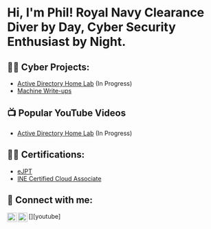 <h1>Hi, I'm Phil! Royal Navy Clearance Diver by Day, Cyber Security Enthusiast by Night.</h1>

<h2>👨‍💻 Cyber Projects:</h2>

- [Active Directory Home Lab](https://github.com/philn19872/repourl) (In Progress)
- [Machine Write-ups](https://app.gitbook.com/o/K4SSbo93h0dGMuQKSvVh/c/npWBQ500lEkGPmIftL70)

<h2>📺 Popular YouTube Videos</h2>

- [Active Directory Home Lab](https://www.youtube.com/videourl) (In Progress)

<h2>👨‍💻 Certifications:</h2>

- [eJPT](https://certs.ine.com/d5f51cdf-29ac-4991-810b-4373f88cf098)
- [INE Certified Cloud Associate](https://certs.ine.com/7e188c65-12c3-43d6-b88c-d8052381574a)

<h2> 🤳 Connect with me:</h2>

[<img align="left" alt="JoshMadakor | YouTube" width="22px" src="https://cdn.jsdelivr.net/npm/simple-icons@v3/icons/youtube.svg" />][youtube]
[<img align="left" alt="JoshMadakor | LinkedIn" width="22px" src="https://cdn.jsdelivr.net/npm/simple-icons@v3/icons/linkedin.svg" />][linkedin]

[linkedin]: https://www.linkedin.com/in/phillip-newlove-cyber-security/

<!--
**joshmadakor1/joshmadakor1** is a ✨ _special_ ✨ repository because its `README.md` (this file) appears on your GitHub profile.

Here are some ideas to get you started:

- 🔭 I’m currently working on ...
- 🌱 I’m currently learning ...
- 👯 I’m looking to collaborate on ...
- 🤔 I’m looking for help with ...
- 💬 Ask me about ...
- 📫 How to reach me: ...
- 😄 Pronouns: ...
- ⚡ Fun fact: ...
-->
